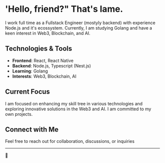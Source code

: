 # 'Hello, friend?" That's lame.

I work full time as a Fullstack Engineer (mostyly backend) with experience Node.js and it's ecossystem. Currently, I am studying Golang and have a keen interest in Web3, Blockchain, and AI.

## Technologies & Tools

- **Frontend**: React, React Native
- **Backend**: Node.js, Typescript (Nest.js)
- **Learning**: Golang
- **Interests**: Web3, Blockchain, AI

## Current Focus

I am focused on enhancing my skill tree in various technologies and exploring innovative solutions in the Web3 and AI. 
I am committed to my own projects.


## Connect with Me

Feel free to reach out for collaboration, discussions, or inquiries

---

🤖
